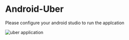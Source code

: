 # Android-Uber

Please configure your android studio to run the applcation 

![uber application](https://user-images.githubusercontent.com/19431227/31779154-516f7e80-b4a7-11e7-932a-fedc7faf3d0d.PNG)
